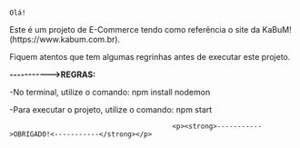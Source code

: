                                                                           Olá!

<p>Este é um projeto de E-Commerce tendo como referência o site da KaBuM! (https://www.kabum.com.br).</p>

<p>Fiquem atentos que tem algumas regrinhas antes de executar este projeto.</p>

<p><strong>----------->REGRAS:</p></strong>
<p>-No terminal, utilize o comando: npm install nodemon </p>
<p>-Para executar o projeto, utilize o comando: npm start</p>


                                            <p><strong>----------->OBRIGADO!<-----------</strong></p>
